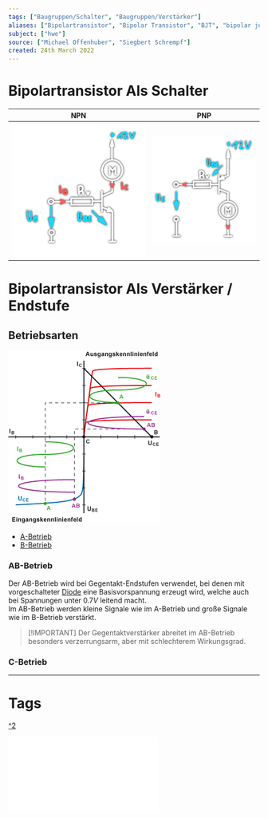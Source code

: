 ```yaml
---
tags: ["Baugruppen/Schalter", "Baugruppen/Verstärker"]
aliases: ["Bipolartransistor", "Bipolar Transistor", "BJT", "bipolar junction transistor"]
subject: ["hwe"]
source: ["Michael Offenhuber", "Siegbert Schrempf"]
created: 24th March 2022
---
```


# Bipolartransistor Als Schalter

| NPN                                | PNP                                |
| ---------------------------------- | ---------------------------------- |
| ![330](../assets/npn-schalter.png) | ![300](../assets/pnp-schalter.png) | 

#
# Bipolartransistor Als Verstärker / Endstufe

## Betriebsarten

![](assets/Pasted%20image%2020230922135134.png)

- [A-Betrieb](A-Betrieb.md)
- [B-Betrieb](B-Betrieb.md)

### AB-Betrieb

Der AB-Betrieb wird bei Gegentakt-Endstufen verwendet, bei denen mit vorgeschalteter [Diode](Diode.md) eine Basisvorspannung erzeugt wird, welche auch bei Spannungen unter $0.7V$ leitend macht.  
Im AB-Betrieb werden kleine Signale wie im A-Betrieb und große Signale wie im B-Betrieb verstärkt.

> [!IMPORTANT] Der Gegentaktverstärker abreitet im AB-Betrieb besonders verzerrungsarm, aber mit schlechterem Wirkungsgrad.

### C-Betrieb

---

# Tags

[](https://de.wikipedia.org/wiki/Endstufe#A-Betrieb)


[^2](https://www.elektronik-kompendium.de/sites/slt/0303311.htm)

![Transistor_als_Schalter_intro](../assets/pdf/Transistor_als_Schalter_intro.pdf)